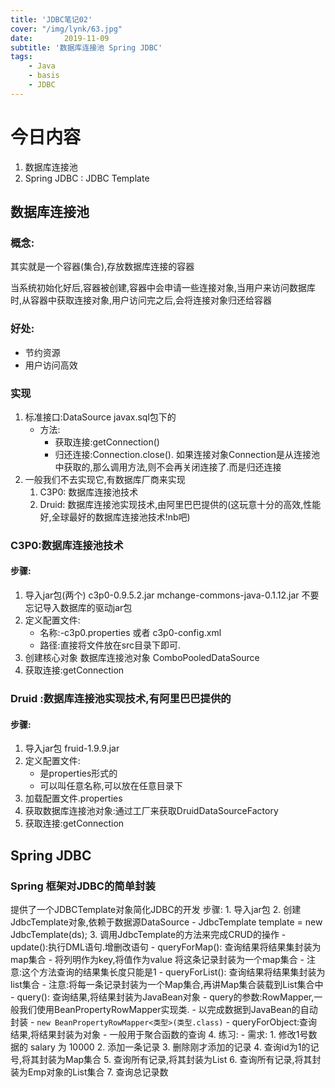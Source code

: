 ```yaml
---
title: 'JDBC笔记02'
cover: "/img/lynk/63.jpg"
date:       2019-11-09
subtitle: '数据库连接池 Spring JDBC'  
tags:
	- Java
	- basis
	- JDBC
---
```

  
  

  
  
  
  



# 今日内容
1. 数据库连接池
2. Spring JDBC : JDBC Template

## 数据库连接池
### 概念:
其实就是一个容器(集合),存放数据库连接的容器

当系统初始化好后,容器被创建,容器中会申请一些连接对象,当用户来访问数据库时,从容器中获取连接对象,用户访问完之后,会将连接对象归还给容器

### 好处:
- 节约资源
- 用户访问高效

### 实现
1. 标准接口:DataSource javax.sql包下的
    - 方法:
        - 获取连接:getConnection()
        - 归还连接:Connection.close(). 如果连接对象Connection是从连接池中获取的,那么调用方法,则不会再关闭连接了.而是归还连接
2. 一般我们不去实现它,有数据库厂商来实现
    1. C3P0: 数据库连接池技术
    2. Druid: 数据库连接池实现技术,由阿里巴巴提供的(这玩意十分的高效,性能好,全球最好的数据库连接池技术!nb吧)        

### C3P0:数据库连接池技术
#### 步骤:
1. 导入jar包(两个) 
c3p0-0.9.5.2.jar 
mchange-commons-java-0.1.12.jar
不要忘记导入数据库的驱动jar包
2. 定义配置文件:
    - 名称:-c3p0.properties 或者 c3p0-config.xml
    - 路径:直接将文件放在src目录下即可.
3. 创建核心对象 数据库连接池对象 ComboPooledDataSource
4. 获取连接:getConnection
### Druid :数据库连接池实现技术,有阿里巴巴提供的
#### 步骤:
1. 导入jar包 fruid-1.9.9.jar
2. 定义配置文件:
    - 是properties形式的
    - 可以叫任意名称,可以放在任意目录下
3. 加载配置文件.properties
4. 获取数据库连接池对象:通过工厂来获取DruidDataSourceFactory
5. 获取连接:getConnection    


## Spring JDBC
### Spring 框架对JDBC的简单封装
提供了一个JDBCTemplate对象简化JDBC的开发
步骤:
    1. 导入jar包
    2. 创建JdbcTemplate对象,依赖于数据源DataSource
        - JdbcTemplate template = new JdbcTemplate(ds);
    3. 调用JdbcTemplate的方法来完成CRUD的操作
        - update():执行DML语句.增删改语句
        - queryForMap(): 查询结果将结果集封装为map集合
            - 将列明作为key,将值作为value 将这条记录封装为一个map集合
            - 注意:这个方法查询的结果集长度只能是1
        - queryForList(): 查询结果将结果集封装为list集合
            - 注意:将每一条记录封装为一个Map集合,再讲Map集合装载到List集合中
        - query(): 查询结果,将结果封装为JavaBean对象
            - query的参数:RowMapper,一般我们使用BeanPropertyRowMapper实现类.
            - 以完成数据到JavaBean的自动封装
            - `new BeanPropertyRowMapper<类型>(类型.class)`
        - queryForObject:查询结果,将结果封装为对象
            - 一般用于聚合函数的查询
    4. 练习:
        - 需求:
            1. 修改1号数据的 salary 为 10000
            2. 添加一条记录
            3. 删除刚才添加的记录
            4. 查询id为1的记号,将其封装为Map集合
            5. 查询所有记录,将其封装为List
            6. 查询所有记录,将其封装为Emp对象的List集合
            7. 查询总记录数
            
        
        